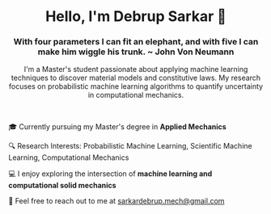 # <div align="center"> Hello, I'm Debrup Sarkar 👋

### <div align="center"> With four parameters I can fit an elephant, and with five I can make him wiggle his trunk. ~ John Von Neumann

<div align="center"> I'm a Master's student passionate about applying machine learning techniques to discover material models and constitutive laws. My research focuses on probabilistic machine learning algorithms to quantify uncertainty in computational mechanics. </div>

<br> <!-- One line space here -->

🎓 Currently pursuing my Master's degree in **Applied Mechanics**

🔍 Research Interests: Probabilistic Machine Learning, Scientific Machine Learning, Computational Mechanics

💻 I enjoy exploring the intersection of **machine learning and computational solid mechanics**

📧 Feel free to reach out to me at sarkardebrup.mech@gmail.com

